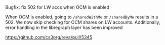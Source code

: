 Bugfix: fix 502 for LW accs when OCM is enabled

When OCM is enabled, going to `/sharedWithMe` or `/sharedByMe` results in a 502.
We now skip checking for OCM shares on LW accounts. Additionally, error handling in the
libregraph layer has been improved

https://github.com/cs3org/reva/pull/5345
